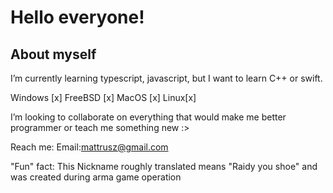 # Hello everyone!
 ## About myself
 I’m currently learning typescript, javascript, but I want to learn C++ or swift. 
 
 Windows [x]
 FreeBSD [x]
 MacOS [x]
 Linux[x]
 
 I’m looking to collaborate on everything that would make me better programmer or teach me something new :>
 
 Reach me: Email:mattrusz@gmail.com
 
"Fun" fact: This Nickname roughly translated means "Raidy you shoe" and was created during arma game operation
